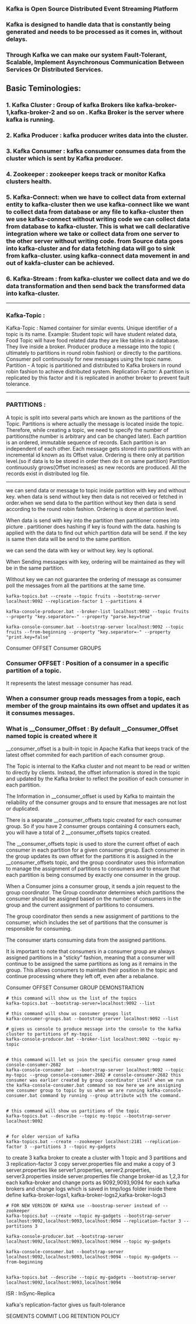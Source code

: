 ### Kafka is Open Source Distributed Event Streaming Platform

### Kafka is designed to handle data that is constantly being generated and needs to be processed as it comes in, without delays.

### Through Kafka we can make our system Fault-Tolerant, Scalable, Implement Asynchronous Communication Between Services Or Distributed Services.

## Basic Teminologies:
### 1. Kafka Cluster : Group of kafka Brokers like kafka-broker-1,kafka-broker-2 and so on . Kafka Broker is the server where kafka is running.

### 2. Kafka Producer : kafka producer writes data into the cluster.
### 3. Kafka Consumer : kafka consumer consumes data from the cluster which is sent by Kafka producer.

### 4. Zookeeper : zookeeper keeps track or monitor Kafka clusters health.

### 5. Kafka-Connect: when we have to collect data from external entity to kafka-cluster then we use kafka-connect like we want to collect data from database or any file to kafka-cluster then we use kafka-connect without writing code we can collect data from database to kafka-cluster. This is what we call declarative integration where we take or collect data from one server to the other server without writing code. from Source data goes into kafka-cluster and for data fetching data will go to sink from kafka-cluster. using kafka-connect data movement in and out of kakfa-cluster can be achieved.

### 6. Kafka-Stream : from kafka-cluster we collect data and we do data transformation and then send back the transformed data into kafka-cluster.

------------

### Kafka-Topic :
Kafka-Topic : Named container for similar events. Unique identifier of a topic is its name.
Example: Student topic will have student related data, Food Topic will have food related data they are like tables in a database.
They live inside a broker.
Producer produce a message into the topic ( ultimately to partitions in round robin fashion) or directly to the partitions. Consumer poll continuously for new messages using the topic name.
Partition - A topic is partitioned and distributed to Kafka brokers in round robin fashion to achieve distributed system.
Replication Factor: A partition is replicated by this factor and it is replicated in another broker to prevent fault tolerance.


------

### PARTITIONS :
A topic is split into several parts which are known as the partitions of the Topic.
Partitions is where actually the message is located inside the topic.
Therefore, while creating a topic, we need to specify the number of partitions(the number is arbitrary and can be changed later).
Each partition is an ordered, immutable sequence of records.
Each partition is an independent of each other.
Each message gets stored into partitions with an incremental id known as its Offset value.
Ordering is there only at partition level.(so if data is to be stored in order then do it on same partition)
Partition continuously grows(Offset increases) as new records are produced.
All the records exist in distributed log file.


-------------

we can send data or message to topic inside partition with key and without key. when data is send without key then data is not received or fetched in order.when we send data to the partition without key then data is send according to the round robin fashion.
Ordering is done at partition level.

When data is send with key into the partition then partitioner comes into picture . partitioner does hashing if key is found with the data. hashing Is applied with the data to find out which partition data will be send. if the key is same then data will be send to the same partition.

we can send the data with key or without key. key Is optional.

When Sending messages with key, ordering will be maintained as they will be in the same partition.

Without key we can not guarantee the ordering of message as consumer poll the messages from all the partitions at the same time.

```
kafka-topics.bat --create --topic fruits --bootstrap-server localhost:9092 --replication-factor 1 --partitions 4

kafka-console-producer.bat --broker-list localhost:9092 --topic fruits --property "key.separator=-" --property "parse.key=true"

kafka-console-consumer.bat --bootstrap-server localhost:9092 --topic fruits --from-beginning --property "key.separator=-" --property "print.key=false"
```

Consumer OFFSET
Consumer GROUPS


### Consumer OFFSET : Position of a consumer in a specific partition of a topic.
It represents the latest message consumer has read.

### When a consumer group reads messages from a topic, each member of the group maintains its own offset and updates it as it consumes messages.

### What is __Consumer_Offset : By default __Consumer_Offset named topic is created where it
__consumer_offset is a built-in topic in Apache Kafka that keeps track of the latest offset commited for each partition of each consumer group.

The Topic is internal to the Kafka cluster and not meant to be read or written to directly by clients. Instead, the offset information is stored in the topic and updated by the Kafka broker to reflect the position of each consumer in each partition.

The Information in __consumer_offset is used by Kafka to maintain the reliability of the consumer groups and to ensure that messages are not lost or duplicated.

There is a separate __consumer_offsets topic created for each consumer group. So if you have 2 consumer groups containing 4 consumers each, you will have a total of 2 __consumer_offsets topics created.

The __consumer_offsets topic is used to store the current offset of each consumer in each partition for a given consumer group. Each consumer in the group updates its own offset for the partitions it is assigned in the __consumer_offsets topic,
and the group coordinator uses this information to manage the assignment of partitions to consumers and to ensure that each partition is being consumed by exactly one consumer in the group.

When a Consumer joins a consumer group, it sends a join request to the group coordinator.
The Group coordinator determines which partitions the consumer should be assigned based on the number of consumers in the group and the current assignment of partitions to consumers.

The group coordinator then sends a new assignment of partitions to the consumer, which includes the set of partitions that the consumer is responsible for consuming.

The consumer starts consuming data from the assigned partitions.

It is important to note that consumers in a consumer group are always assigned partitions in a "sticky" fashion, meaning that a consumer will continue to be assigned the same partitions as long as it remains in the group. This allows consumers to maintain their position in the topic and continue processing where they left off, even after a rebalance.


Consumer OFFSET
Consumer GROUP
DEMONSTRATION

```
# this command will show us the list of the topics
kafka-topics.bat --bootstrap-server=localhost:9092 --list

# this command will show us consumer groups list
kafka-consumer-groups.bat --bootstrap-server localhost:9092 --list

# gives us console to produce message into the console to the kafka cluster to partitions of my-topic
kafka-console-producer.bat --broker-list localhost:9092 --topic my-topic


# this command will let us join the specific consumer group named console-consumer-2682
kafka-console-consumer.bat --bootstrap-server localhost:9092 --topic my-topic --group console-consumer-2682 # console-consumer-2682 this consumer was earlier created by group coordinator itself when we run the kafka-console-consumer.bat command so now here we are assigning one consumer group to topic by us when we are running kafka-console-consumer.bat command by running --group attribute with the command.


# this command will show us partitions of the topic
kafka-topics.bat --describe --topic my-topic --bootstrap-server localhost:9092


# for older version of kafka
kafka-topics.bat --create --zookeeper localhost:2181 --replication-factor 3 --partitions 3 --topic my-gadgets

```

to create 3 kafka broker to create a cluster with 1 topic and 3 partitions and 3 replication-factor 3
copy server.properties file and make a copy of 3 server.properties like server1.properties, server2.properties, server3.properties
inside server.properties file change broker-id as 1,2,3 for each kafka-broker
and change ports as 9092,9093,9094 for each kafka brokers
and change logs which is saved in tmp/logs folder inside there define kafka-broker-logs1, kafka-broker-logs2,kafka-broker-logs3

```
# FOR NEW VERSION OF KAFKA use --boostrap-server instead of --zookeeper
kafka-topics.bat --create --topic my-gadgets --bootstrap-server localhost:9092,localhost:9093,localhost:9094 --replication-factor 3 --partitions 3

kafka-console-producer.bat --bootstrap-server localhost:9092,localhost:9093,localhost:9094 --topic my-gadgets

kafka-console-consumer.bat --bootstrap-server localhost:9092,localhost:9093,localhost:9094 --topic my-gadgets --from-beginning


kafka-topics.bat --describe --topic my-gadgets --bootstrap-server localhost:9092,localhost:9093,localhost:9094

```

ISR : InSync-Replica


kafka's replication-factor gives us fault-tolerance


SEGMENTS
COMMIT LOG
RETENTION POLICY















